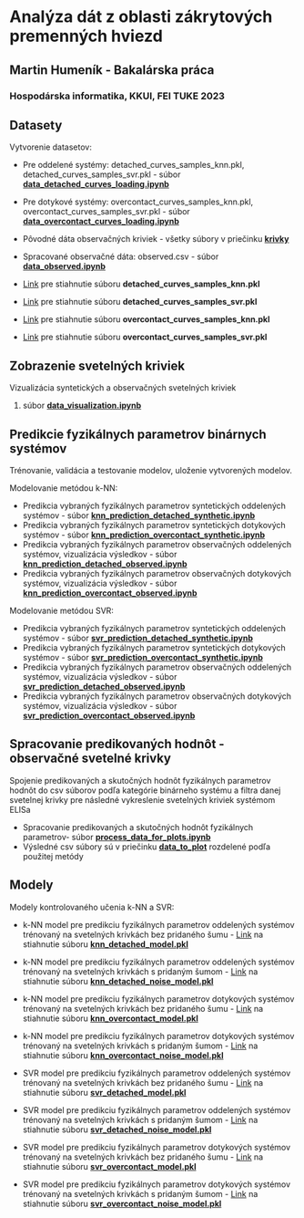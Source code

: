# Analýza dát z oblasti zákrytových premenných hviezd

## Martin Humeník - Bakalárska práca

### Hospodárska informatika, KKUI, FEI TUKE 2023

## Datasety

Vytvorenie datasetov:

-   Pre oddelené systémy: detached_curves_samples_knn.pkl,
    detached_curves_samples_svr.pkl - súbor
    [**data_detached_curves_loading.ipynb**](data_detached_curves_loading.ipynb)

-   Pre dotykové systémy: overcontact_curves_samples_knn.pkl,
    overcontact_curves_samples_svr.pkl - súbor
    [**data_overcontact_curves_loading.ipynb**](data_overcontact_curves_loading.ipynb)

-   Pôvodné dáta observačných kriviek - všetky súbory v priečinku
    [**krivky**](krivky)

-   Spracované observačné dáta: observed.csv - súbor
    [**data_observed.ipynb**](data_observed.ipynb)

-   [Link](https://mega.nz/file/AC8QxBrY#wWzDR-50neomCTYyusG-va5f3L62QfMsdqo43UJ80uY)
    pre stiahnutie súboru **detached_curves_samples_knn.pkl**

-   [Link](https://mega.nz/file/UT8FFS5Y#v5UWzyBB2U0H5Gske4UuHNQbp6Ndsnx8kNSigt59mFs)
    pre stiahnutie súboru **detached_curves_samples_svr.pkl**

-   [Link](https://mega.nz/file/EfkSgbYZ#1NbrIE0_bWP79l6SBERTyz40v9YX5QAI0yl2MkIDE5w)
    pre stiahnutie súboru **overcontact_curves_samples_knn.pkl**

-   [Link](https://mega.nz/file/AC1GCRoS#4idS-JgYjv9fVZ3fe3vWPIrjFQHIuMvCxuBX9JexSSQ)
    pre stiahnutie súboru **overcontact_curves_samples_svr.pkl**

## Zobrazenie svetelných kriviek

Vizualizácia syntetických a observačných svetelných kriviek

1.  súbor [**data_visualization.ipynb**](data_visualization.ipynb)

## Predikcie fyzikálnych parametrov binárnych systémov

Trénovanie, validácia a testovanie modelov, uloženie vytvorených
modelov.

Modelovanie metódou k-NN:

-   Predikcia vybraných fyzikálnych parametrov syntetických oddelených
    systémov - súbor
    [**knn_prediction_detached_synthetic.ipynb**](knn_prediction_detached_synthetic.ipynb)
-   Predikcia vybraných fyzikálnych parametrov syntetických dotykových
    systémov - súbor
    [**knn_prediction_overcontact_synthetic.ipynb**](knn_prediction_overcontact_synthetic.ipynb)
-   Predikcia vybraných fyzikálnych parametrov observačných oddelených
    systémov, vizualizácia výsledkov - súbor
    [**knn_prediction_detached_observed.ipynb**](knn_prediction_detached_observed.ipynb)
-   Predikcia vybraných fyzikálnych parametrov observačných dotykových
    systémov, vizualizácia výsledkov - súbor
    [**knn_prediction_overcontact_observed.ipynb**](knn_prediction_overcontact_observed.ipynb)

Modelovanie metódou SVR:

-   Predikcia vybraných fyzikálnych parametrov syntetických oddelených
    systémov - súbor
    [**svr_prediction_detached_synthetic.ipynb**](svr_prediction_detached_synthetic.ipynb)
-   Predikcia vybraných fyzikálnych parametrov syntetických dotykových
    systémov - súbor
    [**svr_prediction_overcontact_synthetic.ipynb**](svr_prediction_overcontact_synthetic.ipynb)
-   Predikcia vybraných fyzikálnych parametrov observačných oddelených
    systémov, vizualizácia výsledkov - súbor
    [**svr_prediction_detached_observed.ipynb**](svr_prediction_detached_observed.ipynb)
-   Predikcia vybraných fyzikálnych parametrov observačných dotykových
    systémov, vizualizácia výsledkov - súbor
    [**svr_prediction_overcontact_observed.ipynb**](svr_prediction_overcontact_observed.ipynb)

## Spracovanie predikovaných hodnôt - observačné svetelné krivky

Spojenie predikovaných a skutočných hodnôt fyzikálnych parametrov hodnôt
do csv súborov podľa kategórie binárneho systému a filtra danej
svetelnej krivky pre následné vykreslenie svetelných kriviek systémom
ELISa

-   Spracovanie predikovaných a skutočných hodnôt fyzikálnych
    parametrov- súbor
    [**process_data_for_plots.ipynb**](process_data_for_plots.ipynb)
-   Výsledné csv súbory sú v priečinku [**data_to_plot**](data_to_plot)
    rozdelené podľa použitej metódy

## Modely

Modely kontrolovaného učenia k-NN a SVR:

-   k-NN model pre predikciu fyzikálnych parametrov oddelených systémov
    trénovaný na svetelných krivkách bez pridaného šumu -
    [Link](https://mega.nz/file/pXkWDC4L#eQgXBWnFqoRqh9AT2fHdycp08hx3AxDbNoYGigkcmy4)
    na stiahnutie súboru
    [**knn_detached_model.pkl**](knn_detached_model.pkl)

-   k-NN model pre predikciu fyzikálnych parametrov oddelených systémov
    trénovaný na svetelných krivkách s pridaným šumom -
    [Link](https://mega.nz/file/Va8yzKID#-xoPkxe6eUZDuQIQQ8d0KYsVGUmc26LOAvBb9x9Ktng)
    na stiahnutie súboru
    [**knn_detached_noise_model.pkl**](knn_detached_noise_model.pkl)

-   k-NN model pre predikciu fyzikálnych parametrov dotykových systémov
    trénovaný na svetelných krivkách bez pridaného šumu -
    [Link](https://mega.nz/file/VGtCwIqQ#4qn7z00XS4PL7zsW8jqG9jBc3qrI2ahU-smPYSGg2G0)
    na stiahnutie súboru
    [**knn_overcontact_model.pkl**](knn_overcontact_model.pkl)

-   k-NN model pre predikciu fyzikálnych parametrov dotykových systémov
    trénovaný na svetelných krivkách s pridaným šumom -
    [Link](https://mega.nz/file/gLtBhBgY#Ir3qd3JJegR80WH4_RvjcjfK5nSM5HvaMl4F_K_jbdE)
    na stiahnutie súboru
    [**knn_overcontact_noise_model.pkl**](knn_overcontact_noise_model.pkl)

-   SVR model pre predikciu fyzikálnych parametrov oddelených systémov
    trénovaný na svetelných krivkách bez pridaného šumu -
    [Link](https://mega.nz/file/cHEDVCoY#FBQIuo_FDtstyrbGKdifqv-hNuGiZCucBvVYmoqxx-Q)
    na stiahnutie súboru
    [**svr_detached_model.pkl**](svr_detached_model.pkl)

-   SVR model pre predikciu fyzikálnych parametrov oddelených systémov
    trénovaný na svetelných krivkách s pridaným šumom -
    [Link](https://mega.nz/file/ZD8QTKjQ#P-KueHg-cmwbpy470awQdEyGMa_PUJxQQfSLTsY6Fy0)
    na stiahnutie súboru
    [**svr_detached_noise_model.pkl**](svr_detached_noise_model.pkl)

-   SVR model pre predikciu fyzikálnych parametrov dotykových systémov
    trénovaný na svetelných krivkách bez pridaného šumu -
    [Link](https://mega.nz/file/EflXHYyA#wmW3BJ9OquyX_KCRGKNkRgb9nZhngnYeMLeATJkqigA)
    na stiahnutie súboru
    [**svr_overcontact_model.pkl**](svr_overcontact_model.pkl)

-   SVR model pre predikciu fyzikálnych parametrov dotykových systémov
    trénovaný na svetelných krivkách s pridaným šumom -
    [Link](https://mega.nz/file/oPlz0BCJ#2kg6WSD6pM90h6l4htMnzBuOlCbjwAU7jsWZ247w0x0)
    na stiahnutie súboru
    [**svr_overcontact_noise_model.pkl**](svr_overcontact_noise_model.pkl)
